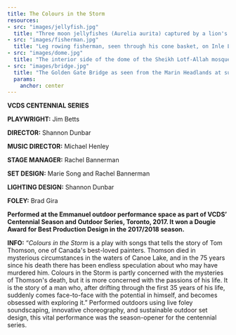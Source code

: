 ```yaml
---
title: The Colours in the Storm
resources:
- src: "images/jellyfish.jpg"
  title: "Three moon jellyfishes (Aurelia aurita) captured by a lion's mane jellyfish (Cyanea capillata) in Rågårdsdal, Sweden."
- src: "images/fisherman.jpg"
  title: "Leg rowing fisherman, seen through his cone basket, on Inle Lake."
- src: "images/dome.jpg"
  title: "The interior side of the dome of the Sheikh Lotf-Allah mosque in Isfahan, Iran."
- src: "images/bridge.jpg"
  title: "The Golden Gate Bridge as seen from the Marin Headlands at sunrise. Large parts of the bridge are covered by low, dense fog that is a frequent feature of this part of California."
  params:
    anchor: center
---
```


**VCDS CENTENNIAL SERIES**

**PLAYWRIGHT:** Jim Betts

**DIRECTOR:** Shannon Dunbar

**MUSIC DIRECTOR:** Michael Henley

**STAGE MANAGER:** Rachel Bannerman

**SET DESIGN:** Marie Song and Rachel Bannerman

**LIGHTING DESIGN:** Shannon Dunbar

**FOLEY:** Brad Gira


**Performed at the Emmanuel outdoor performance space as part of VCDS’ Centennial Season and Outdoor Series, Toronto, 2017. It won a Dougie Award for Best Production Design in the 2017/2018 season.**

**INFO:** “*Colours in the Storm* is a play with songs that tells the story of Tom Thomson, one of Canada's best-loved painters. Thomson died in mysterious circumstances in the waters of Canoe Lake, and in the 75 years since his death there has been endless speculation about who may have murdered him. Colours in the Storm is partly concerned with the mysteries of Thomson's death, but it is more concerned with the passions of his life. It is the story of a man who, after drifting through the first 35 years of his life, suddenly comes face-to-face with the potential in himself, and becomes obsessed with exploring it.” Performed outdoors using live foley soundscaping, innovative choreography, and sustainable outdoor set design, this vital performance was the season-opener for the centennial series. 
